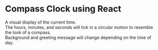 # Compass Clock using React
A visual display of the current time. <br>
The hours, minutes, and seconds will tick in a circular motion to resemble the look of a compass. <br>
Background and greeting message will change depending on the time of day. 

